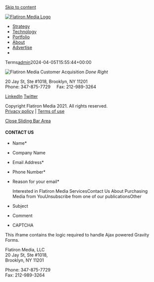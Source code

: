 [Skip to content](#content)

[![Flatiron Media Logo](https://b1255907.smushcdn.com/1255907/wp-content/uploads/2018/06/flatiron-media-logo.png?lossy=1&strip=1&webp=1)](https://www.flatironmedia.com/)

* [Strategy](https://www.flatironmedia.com/strategy/)
* [Technology](https://www.flatironmedia.com/technology/)
* [Portfolio](https://www.flatironmedia.com/portfolio/)
* [About](https://www.flatironmedia.com/about-flatiron-customer-acquisition-team/)
* [Advertise](https://www.flatironmedia.com/advertise/)
* [](# "Toggle Sliding Bar")

[](#)[](#)

Terms[admin](https://www.flatironmedia.com/author/admin/ "Posts by admin")2024-04-05T15:55:44+00:00

![Flatiron Media](https://flatironmedia.wpengine.com/wp-content/uploads/2018/06/footer-flatiron-logo.png) Customer Acquisition _Done Right_

20 Jay St, Ste #1018, Brooklyn, NY 11201  
Phone: 347-875-7729     Fax: 212-989-3264

[LinkedIn](https://www.linkedin.com/company/flatiron-media/) [Twitter](https://twitter.com/FlatironMedia?lang=en)

Copyright Flatiron Media 2021. All rights reserved.  
[Privacy policy](https://www.flatironmedia.com/privacy-policy/) | [Terms of use](https://www.flatironmedia.com/terms/)

[Close Sliding Bar Area](#)

#### CONTACT US

* Name\*
    
* Company Name
    
* Email Address\*
    
* Phone Number\*
    
* Reason for your email\*
    
    Interested in Flatiron Media ServicesContact Us About Purchasing Media from YouUnsubscribe from one of our publicationsOther
    
* Subject
    
* Comment
    
* CAPTCHA
    

        

This iframe contains the logic required to handle Ajax powered Gravity Forms.

Flatiron Media, LLC  
20 Jay St, Ste #1018,  
Brooklyn, NY 11201  
  
Phone: 347-875-7729  
Fax: 212-989-3264